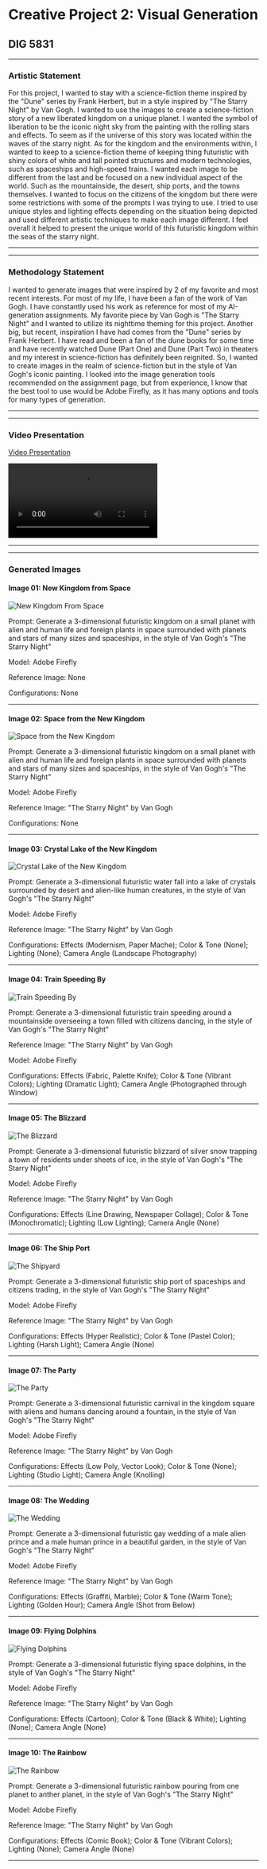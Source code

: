 # Creative Project 2: Visual Generation

## DIG 5831

___

### Artistic Statement

For this project, I wanted to stay with a science-fiction theme inspired by the "Dune" series by Frank Herbert, but in a style inspired by "The Starry Night" by Van Gogh. I wanted to use the images to create a science-fiction story of a new liberated kingdom on a unique planet. I wanted the symbol of liberation to be the iconic night sky from the painting with the rolling stars and effects. To seem as if the universe of this story was located within the waves of the starry night. As for the kingdom and the environments within, I wanted to keep to a science-fiction theme of keeping thing futuristic with shiny colors of white and tall pointed structures and modern technologies, such as spaceships and high-speed trains. I wanted each image to be different from the last and be focused on a new individual aspect of the world. Such as the mountainside, the desert, ship ports, and the towns themselves. I wanted to focus on the citizens of the kingdom but there were some restrictions with some of the prompts I was trying to use. I tried to use unique styles and lighting effects depending on the situation being depicted and used different artistic techniques to make each image different. I feel overall it helped to present the unique world of this futuristic kingdom within the seas of the starry night.

___
___

### Methodology Statement

I wanted to generate images that were inspired by 2 of my favorite and most recent interests. For most of my life, I have been a fan of the work of Van Gogh. I have constantly used his work as reference for most of my AI-generation assignments. My favorite piece by Van Gogh is "The Starry Night" and I wanted to utilize its nighttime theming for this project. Another big, but recent, inspiration I have had comes from the "Dune" series by Frank Herbert. I have read and been a fan of the dune books for some time and have recently watched Dune (Part One) and Dune (Part Two) in theaters and my interest in science-fiction has definitely been reignited. So, I wanted to create images in the realm of science-fiction but in the style of Van Gogh's iconic painting. I looked into the image generation tools recommended on the assignment page, but from experience, I know that the best tool to use would be Adobe Firefly, as it has many options and tools for many types of generation.

___
___

### Video Presentation

[Video Presentation](/DIG5831--CreativeProject2-VisualGeneration/docs/assets/videos/video-presentation.mp4)

<video src="/DIG5831--CreativeProject2-VisualGeneration/docs/assets/videos/video-presentation.mp4" controls="controls" style="max-width: 730px">
</video>

___
___

### Generated Images

#### Image 01: New Kingdom from Space

![New Kingdom From Space](/DIG5831--CreativeProject2-VisualGeneration/docs/assets/generated-images/picture01.jpg)

Prompt: Generate a 3-dimensional futuristic kingdom on a small planet with alien and human life and foreign plants in space surrounded with planets and stars of many sizes and spaceships, in the style of Van Gogh's "The Starry Night"

Model: Adobe Firefly

Reference Image: None

Configurations: None

___

#### Image 02: Space from the New Kingdom

![Space from the New Kingdom](/DIG5831--CreativeProject2-VisualGeneration/docs/assets/generated-images/picture02.jpg)

Prompt: Generate a 3-dimensional futuristic kingdom on a small planet with alien and human life and foreign plants in space surrounded with planets and stars of many sizes and spaceships, in the style of Van Gogh's "The Starry Night"

Model: Adobe Firefly

Reference Image: "The Starry Night" by Van Gogh

Configurations: None

___

#### Image 03: Crystal Lake of the New Kingdom

![Crystal Lake of the New Kingdom](/DIG5831--CreativeProject2-VisualGeneration/docs/assets/generated-images/picture03.jpg)

Prompt: Generate a 3-dimensional futuristic water fall into a lake of crystals surrounded by desert and alien-like human creatures, in the style of Van Gogh's "The Starry Night"

Model: Adobe Firefly

Reference Image: "The Starry Night" by Van Gogh

Configurations: Effects (Modernism, Paper Mache); Color & Tone (None); Lighting (None); Camera Angle (Landscape Photography)

___

#### Image 04: Train Speeding By

![Train Speeding By](/DIG5831--CreativeProject2-VisualGeneration/docs/assets/generated-images/picture04.jpg)

Prompt: Generate a 3-dimensional futuristic train speeding around a mountainside overseeing a town filled with citizens dancing, in the style of Van Gogh's "The Starry Night"

Reference Image: "The Starry Night" by Van Gogh

Model: Adobe Firefly

Configurations: Effects (Fabric, Palette Knife); Color & Tone (Vibrant Colors); Lighting (Dramatic Light); Camera Angle (Photographed through Window)

___

#### Image 05: The Blizzard

![The Blizzard](/DIG5831--CreativeProject2-VisualGeneration/docs/assets/generated-images/picture05.jpg)

Prompt: Generate a 3-dimensional futuristic blizzard of silver snow trapping a town of residents under sheets of ice, in the style of Van Gogh's "The Starry Night"

Model: Adobe Firefly

Reference Image: "The Starry Night" by Van Gogh

Configurations: Effects (Line Drawing, Newspaper Collage); Color & Tone (Monochromatic); Lighting (Low Lighting); Camera Angle (None)

___

#### Image 06: The Ship Port

![The Shipyard](/DIG5831--CreativeProject2-VisualGeneration/docs/assets/generated-images/picture06.jpg)

Prompt: Generate a 3-dimensional futuristic ship port of spaceships and citizens trading, in the style of Van Gogh's "The Starry Night"

Model: Adobe Firefly

Reference Image: "The Starry Night" by Van Gogh

Configurations: Effects (Hyper Realistic); Color & Tone (Pastel Color); Lighting (Harsh Light); Camera Angle (None)

___

#### Image 07: The Party

![The Party](/DIG5831--CreativeProject2-VisualGeneration/docs/assets/generated-images/picture07.jpg)

Prompt: Generate a 3-dimensional futuristic carnival in the kingdom square with aliens and humans dancing around a fountain, in the style of Van Gogh's "The Starry Night"

Model: Adobe Firefly

Reference Image: "The Starry Night" by Van Gogh

Configurations: Effects (Low Poly, Vector Look); Color & Tone (None); Lighting (Studio Light); Camera Angle (Knolling)

___

#### Image 08: The Wedding

![The Wedding](/DIG5831--CreativeProject2-VisualGeneration/docs/assets/generated-images/picture08.jpg)

Prompt: Generate a 3-dimensional futuristic gay wedding of a male alien prince and a male human prince in a beautiful garden, in the style of Van Gogh's "The Starry Night"

Model: Adobe Firefly

Reference Image: "The Starry Night" by Van Gogh

Configurations: Effects (Graffiti, Marble); Color & Tone (Warm Tone); Lighting (Golden Hour); Camera Angle (Shot from Below)

___

#### Image 09: Flying Dolphins

![Flying Dolphins](/DIG5831--CreativeProject2-VisualGeneration/docs/assets/generated-images/picture09.jpg)

Prompt: Generate a 3-dimensional futuristic flying space dolphins, in the style of Van Gogh's "The Starry Night"

Model: Adobe Firefly

Reference Image: "The Starry Night" by Van Gogh

Configurations: Effects (Cartoon); Color & Tone (Black & White); Lighting (None); Camera Angle (None)

___

#### Image 10: The Rainbow

![The Rainbow](/DIG5831--CreativeProject2-VisualGeneration/docs/assets/generated-images/picture10.jpg)

Prompt: Generate a 3-dimensional futuristic rainbow pouring from one planet to anther planet, in the style of Van Gogh's "The Starry Night"

Model: Adobe Firefly

Reference Image: "The Starry Night" by Van Gogh

Configurations: Effects (Comic Book); Color & Tone (Vibrant Colors); Lighting (None); Camera Angle (None)

___
